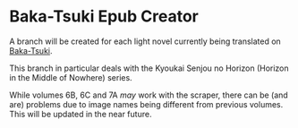 # Baka-Tsuki Epub Creator
A branch will be created for each light novel currently being translated on [Baka-Tsuki](https://www.baka-tsuki.org/project/index.php?title=Main_Page).

This branch in particular deals with the Kyoukai Senjou no Horizon (Horizon in the Middle of Nowhere) series.

While volumes 6B, 6C and 7A *may* work with the scraper, there can be (and are) problems due to image names being different from previous volumes. This will be updated in the near future.
